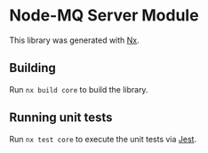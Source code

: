 # Node-MQ Server Module

This library was generated with [Nx](https://nx.dev).

## Building

Run `nx build core` to build the library.

## Running unit tests

Run `nx test core` to execute the unit tests via [Jest](https://jestjs.io).
